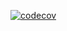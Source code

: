 [![codecov](https://codecov.io/gh/chidiesobe/py-cov-test/graph/badge.svg?token=8D9S07DFAT)](https://codecov.io/gh/chidiesobe/py-cov-test)
